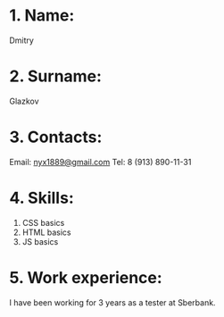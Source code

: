 # 1. Name:
Dmitry
# 2. Surname:
Glazkov
# 3. Contacts:
Email: nyx1889@gmail.com
Tel: 8 (913) 890-11-31
# 4. Skills:
  1. CSS basics
  2. HTML basics
  3. JS basics
# 5. Work experience:
I have been working for 3 years as a tester at Sberbank.
